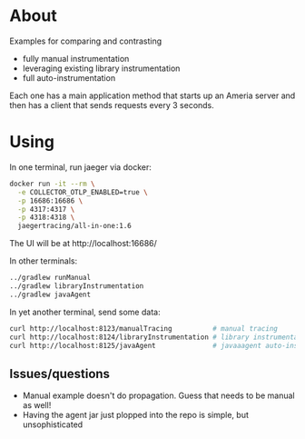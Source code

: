 
# About

Examples for comparing and contrasting

* fully manual instrumentation
* leveraging existing library instrumentation
* full auto-instrumentation

Each one has a main application method that starts up an Ameria server and then
has a client that sends requests every 3 seconds.

# Using

In one terminal, run jaeger via docker:
```bash
docker run -it --rm \
  -e COLLECTOR_OTLP_ENABLED=true \
  -p 16686:16686 \
  -p 4317:4317 \
  -p 4318:4318 \
  jaegertracing/all-in-one:1.6
```

The UI will be at http://localhost:16686/

In other terminals:
```bash
../gradlew runManual
../gradlew libraryInstrumentation
../gradlew javaAgent
```

In yet another terminal, send some data:
```bash
curl http://localhost:8123/manualTracing          # manual tracing 
curl http://localhost:8124/libraryInstrumentation # library instrumentation 
curl http://localhost:8125/javaAgent              # javaaagent auto-instrumentation 
```

## Issues/questions

* Manual example doesn't do propagation. Guess that needs to be manual as well!
* Having the agent jar just plopped into the repo is simple, but unsophisticated